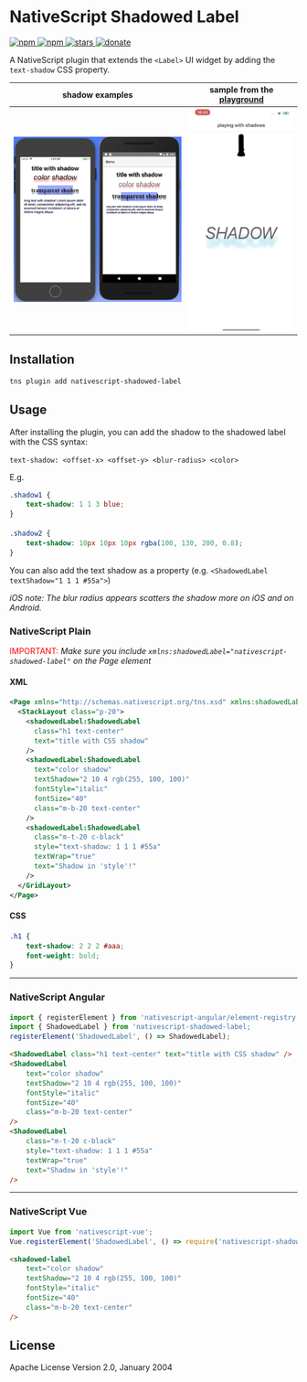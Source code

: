 # NativeScript Shadowed Label

<a href="https://www.npmjs.com/package/nativescript-shadowed-label">
    <img src="https://img.shields.io/npm/v/nativescript-shadowed-label.svg" alt="npm">
</a>
<a href="https://www.npmjs.com/package/nativescript-shadowed-label">
    <img src="https://img.shields.io/npm/dt/nativescript-shadowed-label.svg?label=npm%20downloads" alt="npm">
</a>
<a href="https://github.com/tralves/nativescript-shadowed-label/stargazers">
    <img src="https://img.shields.io/github/stars/tralves/nativescript-shadowed-label.svg" alt="stars">
</a>
<a href="https://paypal.me/tralves">
    <img src="https://img.shields.io/badge/Donate-PayPal-green.svg" alt="donate">
</a>

A NativeScript plugin that extends the `<Label>` UI widget by adding the `text-shadow` CSS property.

| shadow examples                     | sample from the [playground](https://play.nativescript.org/?template=play-vue&id=roCIm3) |
| ----------------------------------- | ---------------------------------------------------------------------------------------- |
| ![](images/shadowed-label-demo.png) | ![](images/playing-with-shadows.gif)                                                     |

## Installation

```bash
tns plugin add nativescript-shadowed-label
```

## Usage

After installing the plugin, you can add the shadow to the shadowed label with the CSS syntax:

`text-shadow: <offset-x> <offset-y> <blur-radius> <color>`

E.g.

```css
.shadow1 {
    text-shadow: 1 1 3 blue;
}

.shadow2 {
    text-shadow: 10px 10px 10px rgba(100, 130, 200, 0.8);
}
```

You can also add the text shadow as a property (e.g. `<ShadowedLabel textShadow="1 1 1 #55a">`)

_iOS note: The blur radius appears scatters the shadow more on iOS and on Android._

### NativeScript Plain

<span style="color:red">IMPORTANT: </span>_Make sure you include `xmlns:shadowedLabel="nativescript-shadowed-label"` on the Page element_

#### XML

```xml
<Page xmlns="http://schemas.nativescript.org/tns.xsd" xmlns:shadowedLabel="nativescript-shadowed-label">
  <StackLayout class="p-20">
    <shadowedLabel:ShadowedLabel
      class="h1 text-center"
      text="title with CSS shadow"
    />
    <shadowedLabel:ShadowedLabel
      text="color shadow"
      textShadow="2 10 4 rgb(255, 100, 100)"
      fontStyle="italic"
      fontSize="40"
      class="m-b-20 text-center"
    />
    <shadowedLabel:ShadowedLabel
      class="m-t-20 c-black"
      style="text-shadow: 1 1 1 #55a"
      textWrap="true"
      text="Shadow in 'style'!"
    />
  </GridLayout>
</Page>
```

#### CSS

```css
.h1 {
    text-shadow: 2 2 2 #aaa;
    font-weight: bold;
}
```

---

### NativeScript Angular

```typescript
import { registerElement } from 'nativescript-angular/element-registry';
import { ShadowedLabel } from 'nativescript-shadowed-label;
registerElement('ShadowedLabel', () => ShadowedLabel);
```

```html
<ShadowedLabel class="h1 text-center" text="title with CSS shadow" />
<ShadowedLabel
    text="color shadow"
    textShadow="2 10 4 rgb(255, 100, 100)"
    fontStyle="italic"
    fontSize="40"
    class="m-b-20 text-center"
/>
<ShadowedLabel
    class="m-t-20 c-black"
    style="text-shadow: 1 1 1 #55a"
    textWrap="true"
    text="Shadow in 'style'!"
/>
```

---

### NativeScript Vue

```javascript
import Vue from 'nativescript-vue';
Vue.registerElement('ShadowedLabel', () => require('nativescript-shadowed-label').ShadowedLabel);
```

```html
<shadowed-label
    text="color shadow"
    textShadow="2 10 4 rgb(255, 100, 100)"
    fontStyle="italic"
    fontSize="40"
    class="m-b-20 text-center"
/>
```

## License

Apache License Version 2.0, January 2004
